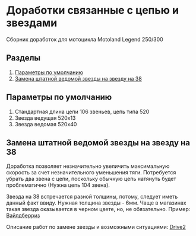 # Доработки связанные с цепью и звездами
Сборник доработок для мотоцикла Motoland Legend 250/300

## Разделы
1. [Параметры по умолчанию](#params)
2. [Замена штатной ведомой звезды на звезду на 38](#star38)

## Параметры по умолчанию <a name="params"></a>

1. Стандартная длина цепи 106 звеньев, цепь типа 520
2. Звезда ведущая 520х13
3. Звезда ведомая 520х40

## Замена штатной ведомой звезды на звезду на 38 <a name="star38"></a>

Доработка позволяет незначительно увеличить максимальную скорость за счет незначительного уменьшения тяги.
Потребуется убрать два звена с цепи, поскольку обычную цепь натянуть будет проблематично (Нужна цепь 104 звена).

Звезда на 38 встречается разной толщины, потому, следует иметь данный факт ввиду. Нужная толщина звезды - 6мм. Чаще в магазинах такая звезда оказывается в черном цвете, но, не обязательно.
Пример: [Вайлдберриз](https://www.wildberries.ru/catalog/220128942/detail.aspx)

Описание работ по замене звезды и возможными ситуациями: [Drive2](https://www.drive2.ru/b/684956712515417362/)
